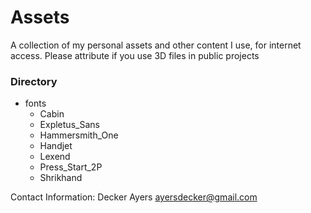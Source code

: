 # Assets

A collection of my personal assets and other content I use, for internet access. Please attribute if you use 3D files in public projects

### Directory
- fonts
    - Cabin
    - Expletus_Sans
    - Hammersmith_One
    - Handjet
    - Lexend
    - Press_Start_2P
    - Shrikhand

Contact Information: Decker Ayers ayersdecker@gmail.com
